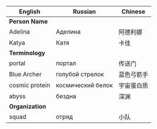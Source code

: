 | English            | Russian            | Chinese            |
|--------------------|-------------------|-------------------|
| **Person Name**    |                   |                   |
| Adelina            | Аделина            | 阿德利娜           |
| Katya              | Катя               | 卡佳               |
| **Terminology**    |                   |                   |
| portal             | портал             | 传送门             |
| Blue Archer        | голубой стрелок    | 蓝色弓箭手         |
| cosmic protein     | космический белок  | 宇宙蛋白质          |
| abyss              | бездна             | 深渊               |
| **Organization**   |                   |                   |
| squad              | отряд              | 小队               |
